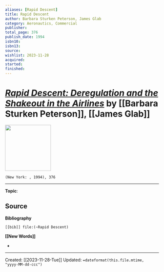 ```yaml
---
aliases: [Rapid Descent]
title: Rapid Descent
author: Barbara Sturken Peterson, James Glab
category: Aeronautics, Commercial
publisher: 
total_page: 376
publish_date: 1994
isbn10: 
isbn13: 
source: 
wishlist: 2023-11-28
acquired: 
started: 
finished: 
---
```

# *[Rapid Descent: Deregulation and the Shakeout in the Airlines]()* by [[Barbara Sturken Peterson]], [[James Glab]]

<img src="http://books.google.com/books/content?id=fk8PAQAAMAAJ&printsec=frontcover&img=1&zoom=1&source=gbs_api" width=150>

`(New York: , 1994), 376`



--- 
**Topic**: 

**Source**
- 

**Bibliography**

```query
[[bib]] file:(~Rapid Descent)
```
 

**[[New Words]]**

- 

---
Created: [[2023-11-28-Tue]]
Updated: `=dateformat(this.file.mtime, "yyyy-MM-dd-ccc")`